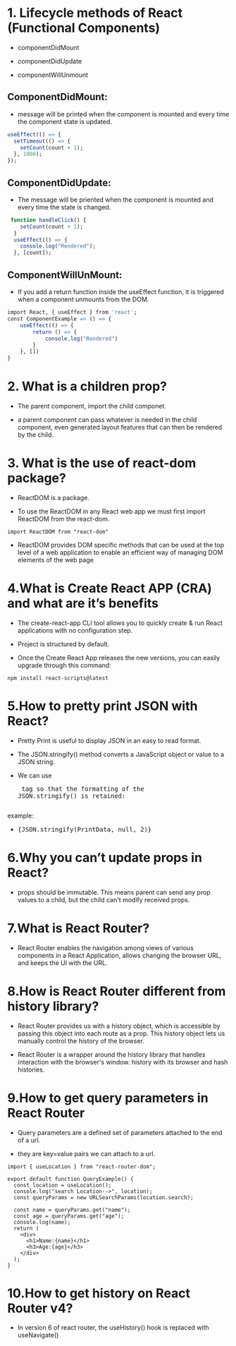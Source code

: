 # 1. Lifecycle methods of React (Functional Components)

- componentDidMount

- componentDidUpdate

- componentWillUnmount

## ComponentDidMount:

- message will be printed when the component is mounted and every time the component state is updated.

```r
useEffect(() => {
  setTimeout(() => {
    setCount(count + 1);
  }, 1000);
});
```

## ComponentDidUpdate:

- The message will be priented when the component is mounted and every time the state is changed.

```r
 function handleClick() {
    setCount(count + 1);
  }
  useEffect(() => {
    console.log("Rendered");
  }, [count]);
```

## ComponentWillUnMount:

- If you add a return function inside the useEffect function, it is triggered when a component unmounts from the DOM.

```r
import React, { useEffect } from 'react';
const ComponentExample => () => {
    useEffect(() => {
        return () => {
            console.log("Rendered")
        }
    }, [])
}
```

# 2. What is a children prop?

- The parent component, import the child componet.

- a parent component can pass whatever is needed in the child component, even generated layout features that can then be rendered by the child.

# 3. What is the use of react-dom package?

- ReactDOM is a package.

- To use the ReactDOM in any React web app we must first import ReactDOM from the react-dom.

```
import ReactDOM from "react-dom"
```

- ReactDOM provides DOM specific methods that can be used at the top level of a web application to enable an efficient way of managing DOM elements of the web page

# 4.What is Create React APP (CRA) and what are it’s benefits

- The create-react-app CLI tool allows you to quickly create & run React applications with no configuration step.

- Project is structured by default.

- Once the Create React App releases the new versions, you can easily upgrade through this command:

```
npm install react-scripts@latest
```

# 5.How to pretty print JSON with React?

- Pretty Print is useful to display JSON in an easy to read format.

- The JSON.stringify() method converts a JavaScript object or value to a JSON string.

- We can use <pre> tag so that the formatting of the JSON.stringify() is retained:

example:

- <pre>{JSON.stringify(PrintData, null, 2)}</pre>

# 6.Why you can’t update props in React?

- props should be immutable. This means parent can send any prop values to a child, but the child can't modify received props.

# 7.What is React Router?

- React Router enables the navigation among views of various components in a React Application, allows changing the browser URL, and keeps the UI with the URL.

# 8.How is React Router different from history library?

- React Router provides us with a history object, which is accessible by passing this object into each route as a prop. This history object lets us manually control the history of the browser.

- React Router is a wrapper around the history library that handles interaction with the browser's window. history with its browser and hash histories.

# 9.How to get query parameters in React Router

- Query parameters are a defined set of parameters attached to the end of a url.

- they are key=value pairs we can attach to a url.

```
import { useLocation } from "react-router-dom";

export default function QueryExample() {
  const location = useLocation();
  console.log("search Location-->", location);
  const queryParams = new URLSearchParams(location.search);

  const name = queryParams.get("name");
  const age = queryParams.get("age");
  console.log(name);
  return (
    <div>
      <h1>Name:{name}</h1>
      <h3>Age:{age}</h3>
    </div>
  );
}
```

# 10.How to get history on React Router v4?

- In version 6 of react router, the useHistory() hook is replaced with useNavigate()

